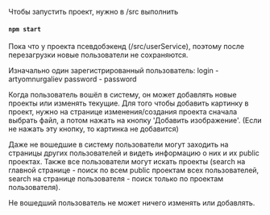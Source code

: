 Чтобы запустить проект, нужно в /src выполнить
#### `npm start`

Пока что у проекта псевдобэкенд (/src/userService), 
поэтому после перезагрузки новые пользователи не сохраняются.

Изначально один зарегистрированный пользователь: login - artyomnurgaliev
password - password

Когда пользователь вошёл в систему, он может добавлять новые проекты или изменять текущие.
Для того чтобы добавить картинку в проект, нужно на странице изменения/создания проекта сначала выбрать файл, 
а потом нажать на кнопку 'Добавить изображение'. (Если не нажать эту кнопку, то картинка не добавится)

Даже не вошедшие в систему пользователи могут заходить на страницы других пользователей и видеть информацию о них и их public проектах.
Также все пользователи могут искать проекты (search на главной странице - поиск по всем public проектам всех пользователей, search на странице пользователя - поиск только по проектам пользователя).

Не вошедший пользователь не может ничего изменять или добавлять.
